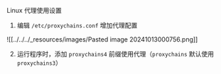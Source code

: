 Linux 代理使用设置

1. 编辑 `/etc/proxychains.conf` 增加代理配置

![[../../../_resources/images/Pasted image 20241013000756.png]]

2. 运行程序时，添加 `proxychains4` 前缀使用代理（`proxychains` 默认使用 `proxychains3`）